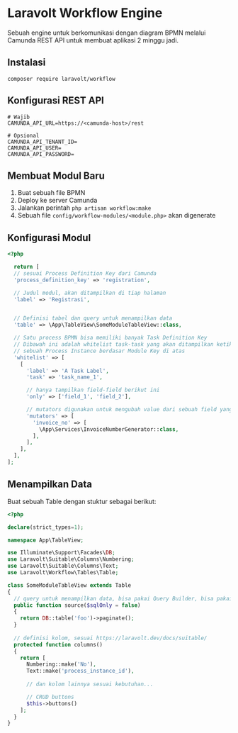 # Laravolt Workflow Engine

Sebuah engine untuk berkomunikasi dengan diagram BPMN melalui Camunda REST API untuk membuat aplikasi 2 minggu jadi.



## Instalasi

`composer require laravolt/workflow`



## Konfigurasi REST API

```
# Wajib
CAMUNDA_API_URL=https://<camunda-host>/rest

# Opsional
CAMUNDA_API_TENANT_ID=
CAMUNDA_API_USER=
CAMUNDA_API_PASSWORD=
```



## Membuat Modul Baru

1. Buat sebuah file BPMN
2. Deploy ke server Camunda
3. Jalankan perintah `php artisan workflow:make`
4. Sebuah file `config/workflow-modules/<module.php>` akan digenerate



## Konfigurasi Modul

```php
<?php

  return [
  // sesuai Process Definition Key dari Camunda
  'process_definition_key' => 'registration',

  // Judul modul, akan ditampilkan di tiap halaman
  'label' => 'Registrasi',


  // Definisi tabel dan query untuk menampilkan data
  'table' => \App\TableView\SomeModuleTableView::class,

  // Satu process BPMN bisa memiliki banyak Task Definition Key
  // Dibawah ini adalah whitelist task-task yang akan ditampilkan ketika melihat detail
  // sebuah Process Instance berdasar Module Key di atas
  'whitelist' => [
   	[
      'label' => 'A Task Label',
      'task' => 'task_name_1',

      // hanya tampilkan field-field berikut ini
      'only' => ['field_1', 'field_2'],

      // mutators digunakan untuk mengubah value dari sebuah field yang akan disimpan
      'mutators' => [
        'invoice_no' => [
          \App\Services\InvoiceNumberGenerator::class,
        ],
      ],
    ],
  ],
];

```

## Menampilkan Data

Buat sebuah Table dengan stuktur sebagai berikut:

```php
<?php

declare(strict_types=1);

namespace App\TableView;

use Illuminate\Support\Facades\DB;
use Laravolt\Suitable\Columns\Numbering;
use Laravolt\Suitable\Columns\Text;
use Laravolt\Workflow\Tables\Table;

class SomeModuleTableView extends Table
{
  // query untuk menampilkan data, bisa pakai Query Builder, bisa pakai Eloquent
  public function source($sqlOnly = false)
  {
    return DB::table('foo')->paginate();
  }
  
  // definisi kolom, sesuai https://laravolt.dev/docs/suitable/
  protected function columns()
  {
    return [
      Numbering::make('No'),
      Text::make('process_instance_id'),
      
      // dan kolom lainnya sesuai kebutuhan...

      // CRUD buttons
      $this->buttons()
    ];
  }
}

```

